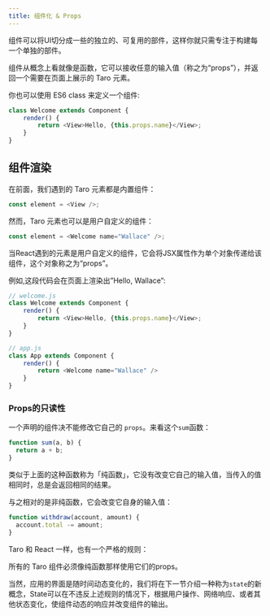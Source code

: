```yaml
---
title: 组件化 & Props
---
```


组件可以将UI切分成一些的独立的、可复用的部件，这样你就只需专注于构建每一个单独的部件。

组件从概念上看就像是函数，它可以接收任意的输入值（称之为“props”），并返回一个需要在页面上展示的 Taro 元素。

你也可以使用 ES6 class 来定义一个组件:

```javascript
class Welcome extends Component {
	render() {
		return <View>Hello, {this.props.name}</View>;
	}
}
```

## 组件渲染

在前面，我们遇到的 Taro 元素都是内置组件：

```javascript
const element = <View />;
```

然而，Taro 元素也可以是用户自定义的组件：

```javascript
const element = <Welcome name="Wallace" />;
```

当React遇到的元素是用户自定义的组件，它会将JSX属性作为单个对象传递给该组件，这个对象称之为“props”。

例如,这段代码会在页面上渲染出”Hello, Wallace”:

```javascript
// welcome.js
class Welcome extends Component {
	render() {
		return <View>Hello, {this.props.name}</View>;
	}
}

// app.js
class App extends Component {
	render() {
		return <Welcome name="Wallace" />
	}
}
```

### Props的只读性

一个声明的组件决不能修改它自己的 `props`。来看这个`sum`函数：

```javascript
function sum(a, b) {
  return a + b;
}
```

类似于上面的这种函数称为「纯函数」，它没有改变它自己的输入值，当传入的值相同时，总是会返回相同的结果。

与之相对的是非纯函数，它会改变它自身的输入值：

```javascript
function withdraw(account, amount) {
  account.total -= amount;
}
```

Taro 和 React 一样，也有一个严格的规则：

所有的 Taro 组件必须像纯函数那样使用它们的props。

当然，应用的界面是随时间动态变化的，我们将在下一节介绍一种称为`state`的新概念，State可以在不违反上述规则的情况下，根据用户操作、网络响应、或者其他状态变化，使组件动态的响应并改变组件的输出。
